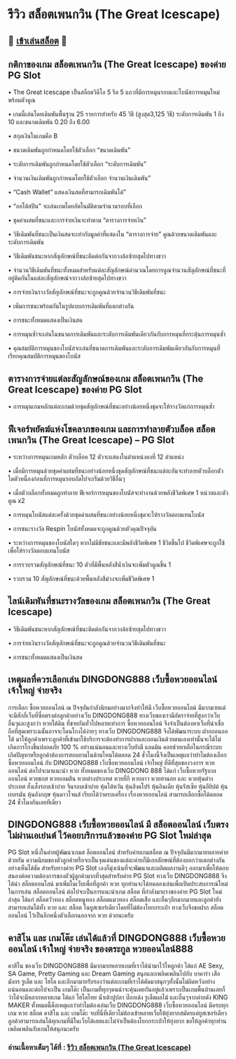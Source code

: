 # รีวิว สล็อตเพนกวิน (The Great Icescape)

## 🎰 [เข้าเล่นสล็อต](https://bit.ly/3ryTLaH) 🎰

## กติกาของเกม สล็อตเพนกวิน (The Great Icescape) ของค่าย PG Slot

• The Great Icescape เป็นสล็อตวิดีโอ 5 รีล 5 แถวที่มีการหมุนรอบและโบนัสการหมุนใหม่พร้อมตัวคูณ

• เกมนี้เล่นโดยเดิมพันพื้นฐาน 25 รายการสำหรับ 45 วิธี (สูงสุด3,125 วิธี) ระดับการเดิมพัน 1 ถึง 10 และขนาดเดิมพัน 0.20 ถึง 6.00

• สกุลเงินในเกมคือ B

• ขนาดเดิมพันถูกกำหนดโดยใช้ตัวเลือก “ขนาดเดิมพัน”

• ระดับการเดิมพันถูกกำหนดโดยใช้ตัวเลือก “ระดับการเดิมพัน”

• จำนวนเงินเดิมพันถูกกำหนดโดยใช้ตัวเลือก จำนวนเงินเดิมพัน”

• “Cash Wallet” แสดงเงินสดที่สามารถเดิมพันได้”

• “ออโต้สปิน” จะเล่นเกมโดยอัตโนมัติตามจำนวนรอบที่เลือก

• ชุดค่าผสมที่ชนะและการจ่ายเงินจะทำตาม “ตารางการจ่ายเงิน”

• วิธีเดิมพันที่ชนะเป็นเงินสดจะเท่ากับมูลค่าที่แสดงใน “ตารางการจ่าย” คูณด้วยขนาดเดิมพันและระดับการเดิมพัน

• วิธีเดิมพันชนะหากสัญลักษณ์ที่ชนะติดต่อกันจากวงล้อซ้ายสุดไปทางขวา

• จำนวนวิธีเดิมพันที่ชนะทั้งหมดสำหรับแต่ละสัญลักษณ์คำนวณโดยการคูณจำนวนสัญลักษณ์ที่ชนะที่อยู่ติดกันในแต่ละสัญลักษณ์จากวงล้อซ้ายสุดไปทางขวา

• การจ่ายเงินรางวัลสัญลักษณ์ที่ชนะจะถูกคูณด้วยจำนวนวิธีเดิมพันที่ชนะ

• เพิ่มการชนะพร้อมกันในรูปแบบการเดิมพันที่แตกต่างกัน

• การชนะทั้งหมดแสดงเป็นเงินสด

• การหมุนซ้ำจะเล่นในขนาดการเดิมพันและระดับการเดิมพันเดียวกันกับการหมุนที่กระตุ้นการหมุนซ้ำ

• คุณสมบัติการหมุนของโบนัสจะเล่นที่ขนาดการเดิมพันและระดับการเดิมพันเดียวกันกับการหมุนที่เรียกคุณสมบัติการหมุนของโบนัส

## ตารางการจ่ายแต่ละสัญลักษณ์ของเกม สล็อตเพนกวิน (The Great Icescape) ของค่าย PG Slot

• การหมุนเกมหลักแต่ละเกมด้วยชุดสัญลักษณ์ที่ชนะอย่างน้อยหนึ่งชุดจะให้รางวัลแก่การหมุนซ้ำ

## ฟีเจอร์พยัคฆ์แห่งโชคลาภของเกม และการทำลายตัวบล็อค สล็อตเพนกวิน (The Great Icescape) – PG Slot

• ระหว่างการหมุนเกมหลัก ตัวบล็อค 12 ตัวจะแสดงในตำแหน่งคงที่ 12 ตำแหน่ง

• เมื่อมีการหมุนด้วยชุดค่าผสมที่ชนะอย่างน้อยหนึ่งชุดสัญลักษณ์ที่ชนะแต่ละอันจะทำลายตัวบล็อกตัวใดตัวหนื่องก่อนที่การหมุนรอบถัดไปจะเริ่มด้วยวิธีอื่นๆ

• เมื่อตัวบล็อกทั้งหมดถูกทำลาย ฟีเจอร์การหมุนของโบนัสจะทำงานด้วยพลังชีวิตพิเศษ 1 หน่วยและตัวคูณ x2

• การหมุนโบนัสแต่ละครั้งด้วยชุดค่าผสมที่ชนะอย่างน้อยหนึ่งชุดจะให้รางวัลตอบแทนโบนัส

• การชนะรางวัล Respin โบนัสทั้งหมดจะถูกคูณด้วยตัวคุณปัจจุบัน

• ระหว่างการหมุนของโบนัสใดๆ หากไม่มีชัยชนะและมีพลังชีวิตพิเศษ 1 ชีวิตขึ้นไป ชีวิตพิเศษจะถูกใช้เพื่อให้รางวัลตอบแทนโบนัส

• การรวบรวมสัญลักษณ์ที่ชนะ 10 ตัวที่มีพื้นหลังสีน้ำเงินจะเพิ่มตัวคูณขึ้น 1

• รวบรวม 10 สัญลักษณ์ที่ชนะด้วยพื้นหลังสีม่วงจะเพิ่มชีวิตพิเศษ 1

## ไลน์เดิมพันที่ชนะรางวัลของเกม สล็อตเพนกวิน (The Great Icescape)

• วิธีเดิมพันชนะหากสัญลักษณ์ที่ชนะติดต่อกันจากวงล้อซ้ายสุดไปทางขวา

• การจ่ายเงินรางวัลสัญลักษณ์ที่ชนะจะถูกคูณด้วยจำนวนวิธีเดิมพันที่ชนะ

• การชนะทั้งหมดแสดงเป็นเงินสด

## เหตุผลที่ควรเลือกเล่น DINGDONG888 เว็บซื้อหวยออนไลน์ เจ้าใหญ่ จ่ายจริง
การเลือก ซื้อหวยออนไลน์ ณ ปัจจุบันกำลังนิยมอย่างมากจึงทำให้มี เว็บซื้อหวยออนไลน์ มีมากมายแต่จะมีสักกี่เว็บที่ซื่อตรงต่อลูกค้าอย่างเว็บ DINGDONG888 ทางเว็บของเรามีอัตราจ่ายที่สูงกว่าเว็บอื่นๆและสูงกว่า หวยใต้ดิน ที่ขายกันทั่วไปหลายเท่าการ ซื้อหวยออนไลน์ จึงจำเป็นต้องหาเว็บที่น่าเชื่อถือที่สุดเพราะฉนั้นอาจจะโดนโกงได้ง่ายๆ ทางเว็บ DINGDONG888 จึงได้พัฒนาระบบ ฝากถอนออโต้ มาให้ลูกค้าเพราะลูกค้าที่เข้ามาใช้บริการจะต้องทำการฝากและถอนเงินด้วยตนเองเท่านั้นจะได้ไม่เกิดการโกงขึ้นปลอดภัย 100 % อย่างแน่นอนและทางเว็บยังมี แอดมิน คอยช่วยเหลือในกรณีระบบเกิดปัญหาหรือลูกค้าต้องการสอบถามในด้านไหนได้ตลอด 24 ชั่วโมงนี้จึงเป็นเหตุผลว่าทำไมต้องเลือก ซื้อหวยออนไลน์ กับ DINGDONG888 เว็บซื้อหวยออนไลน์ เจ้าใหญ่ ที่ดีที่สุดของวงการ หวยออนไลน์ ต่อไปจะมาแนะนำ หวย ทั้งหมดของเว็บ DINGDONG 888 ได้แก่ เว็บซื้อหวยรัฐบาลออนไลน์ หวยธกส หวยออมสิน หวยต่างประเทศ หวยยี่กี หวยลาว หวยฮานอย และ หวยหุ้นต่างประเทศ ฮั่งเส็งรอบเช้าบ่าย จีนรอบเช้าบ่าย หุ้นไต้หวัน หุ้นสิงคโปร์ หุ้นอินเดีย หุ้นรัสเซีย หุ้นอียิปต์ หุ้นเยอรมัน หุ้นอังกฤษ หุ้นดาวโจนส์ เรียกได้ว่าครบเครื่อง เรื่องหวยออนไลน์ สามารถเลือกซื้อได้ตลอด 24 ชั่วโมงกันเลยทีเดียว

## DINGDONG888 เว็บซื้อหวยออนไลน์ มี สล็อตออนไลน์ เว็บตรง ไม่ผ่านเอเย่นต์ ไว้คอยบริการแล้วของค่าย PG Slot ใหม่ล่าสุด
PG Slot หนึ่งในค่ายผู้พัฒนาเกมส ล็อตออนไลน์ สำหรับค่ายเกมสล็อต ณ ปัจจุบันมีมากมายหลายค่ายด้วยกัน ความนิยมของตัวลูกค้าหรือจะเป็นจุดเด่นของแต่ละค่ายก็มีเอกลักษณ์ที่ต้องบอกว่าแตกต่างกันอย่างเห็นได้ชัด สำหรับทางค่าย PG Slot เองก็มุ่งเน้นที่จะพัฒนาและผลิตผลงานดีๆ ออกมาเพื่อให้ตอบสนองต่อความต้องการของตัวผู้ลูกค้ามากที่าสุดสำหรับค่าย PG Slot ทางเว็บ DINGDONG888 จึงได้นำ สล็อตออนไลน์ มาเพิ่มในเว็บเพื่อที่ลูกค้า หวย ทุกท่านจะได้ทดลองเล่นเพื่อเปิดประสบการณ์ใหม่ในการเล่น สล็อตออนไลน์ ต่อไปจะเป็นการแนะนำเกม สล็อต ที่กำลังมาแรงของค่าย PG Slot ใหม่ล่าสุด ได้แก่  สล็อตวัวทอง สล็อตหนูทอง สล็อตแมวทอง สล็อตเสือ และอื่นๆอีกมากมายและลูกค้ายังสามารถเล่นได้ทั้ง หวย และ สล็อต ในยูสเซอร์เดียวโดยที่ไม่ต้องโยกกระเป๋า ทางเว็บจึงขอฝาก สล็อตออนไลน์ ไว้เป็นอีกหนึ่งตัวเลือกนอกจาก หวย ด้วยนะครับ

## คาสิโน และ เกมโต๊ะ เล่นได้แล้วที่ DINGDONG888 เว็บซื้อหวยออนไลน์ เจ้าใหญ่ จ่ายจริง ของตระกูล หวยออนไลน์888
คาสิโน ของเว็บ DINGDONG888 มีมากมายหลายเกมที่เราได้นำมาไว้ใหลูกค้า ได้แก่ AE Sexy, SA Game, Pretty Gaming และ Dream Gaming สนุกและเพลิดเพลินไปกับ บาคาร่า เสือมังกร รูเล็ต และ ไฮโล และอีกมามายรับรองว่าแต่ละเกมที่เราได้คัดมาสนุกๆทั้งนั้นไม่ผิดหวังอย่างแน่นอนและต่อไปจะเป็น เกมโต๊ะ เป็นเกมที่ทุกๆคนน่าจะคุ้นเคยกันอยู่แล้วเพราะเป็นเกมพื้นบ้านเลยก็ว่าได้จะมีหลากหลายเกม ได้แก่ ไฮโลไทย น้ำเต้าปูปลา ป๊อกเด้ง รูเล็ตผลไม้ และอื่นๆจากค่ายดัง KING MAKER ทั้งหมดนี้คือเหตุผลว่าทำไมต้องเล่นเว็บ DINGDONG888 เว็บซื้อหวยออนไลน์ มีครบทุกเกม หวย สล็อต คาสิโน และ เกมโต๊ะ จบที่นี่ที่เดียวไม่ต้องเข้าหลายเว็บให้ยุ่งยากสมัครแค่ยูสเซอร์เดียวลูกค้าสามารถเล่นได้ทุกเกมที่มีในเว็บได้เลยและไม่จำเป็นต้องโยกกระเป๋าให้ยุ่งยาก ขอให้ลูกค้าทุกท่านเพลิดเพลินกับเกมให้สนุกนะครับ

### อ่านเนื้อหาเต็มๆ ได้ที่ : [รีวิว สล็อตเพนกวิน (The Great Icescape)](https://dingdong888.co/pg-slot/the-great-icescape/)
